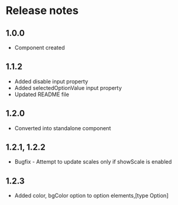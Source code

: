 # Release notes

## 1.0.0

- Component created

## 1.1.2

- Added disable input property
- Added selectedOptionValue input property
- Updated README file

## 1.2.0

- Converted into standalone component

## 1.2.1, 1.2.2

- Bugfix - Attempt to update scales only if showScale is enabled

## 1.2.3

- Added color, bgColor option to option elements,[type Option]
